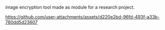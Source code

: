 image encryption tool made as module for a research project.

https://github.com/user-attachments/assets/d220e2bd-96fd-493f-a33b-780dd5d23607


